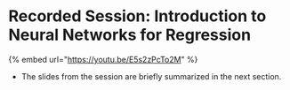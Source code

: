 # Recorded Session: Introduction to Neural Networks for Regression

{% embed url="https://youtu.be/E5s2zPcTo2M" %}

* The slides from the session are briefly summarized in the next section.
